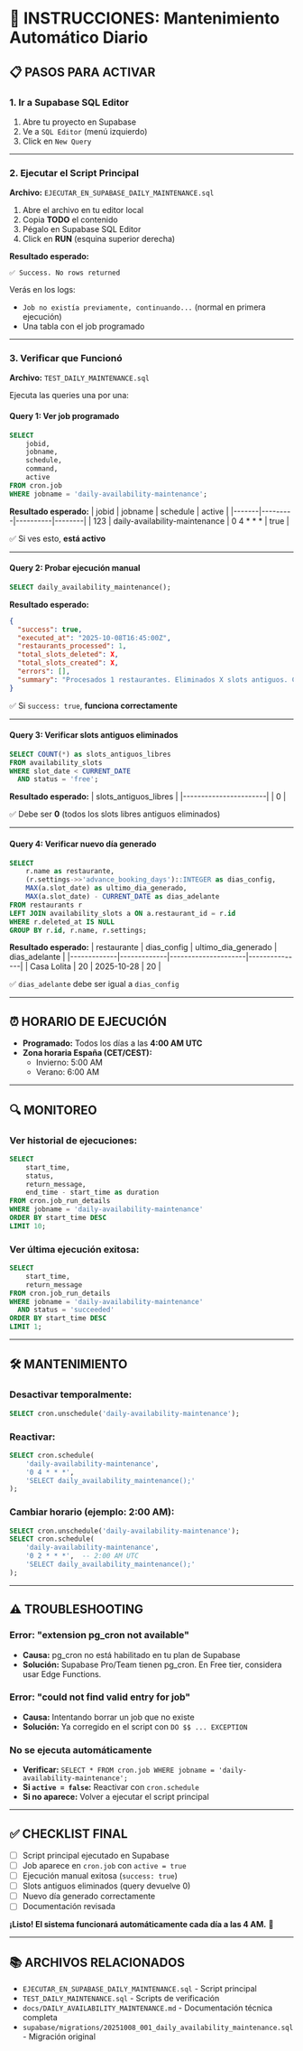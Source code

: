 # 🚀 INSTRUCCIONES: Mantenimiento Automático Diario

## 📋 **PASOS PARA ACTIVAR**

### **1. Ir a Supabase SQL Editor**
1. Abre tu proyecto en Supabase
2. Ve a `SQL Editor` (menú izquierdo)
3. Click en `New Query`

---

### **2. Ejecutar el Script Principal**

**Archivo:** `EJECUTAR_EN_SUPABASE_DAILY_MAINTENANCE.sql`

1. Abre el archivo en tu editor local
2. Copia **TODO** el contenido
3. Pégalo en Supabase SQL Editor
4. Click en **RUN** (esquina superior derecha)

**Resultado esperado:**
```
✅ Success. No rows returned
```

Verás en los logs:
- `Job no existía previamente, continuando...` (normal en primera ejecución)
- Una tabla con el job programado

---

### **3. Verificar que Funcionó**

**Archivo:** `TEST_DAILY_MAINTENANCE.sql`

Ejecuta las queries una por una:

#### **Query 1: Ver job programado**
```sql
SELECT 
    jobid,
    jobname,
    schedule,
    command,
    active
FROM cron.job 
WHERE jobname = 'daily-availability-maintenance';
```

**Resultado esperado:**
| jobid | jobname | schedule | active |
|-------|---------|----------|--------|
| 123   | daily-availability-maintenance | 0 4 * * * | true |

✅ Si ves esto, **está activo**

---

#### **Query 2: Probar ejecución manual**
```sql
SELECT daily_availability_maintenance();
```

**Resultado esperado:**
```json
{
  "success": true,
  "executed_at": "2025-10-08T16:45:00Z",
  "restaurants_processed": 1,
  "total_slots_deleted": X,
  "total_slots_created": X,
  "errors": [],
  "summary": "Procesados 1 restaurantes. Eliminados X slots antiguos. Creados X slots nuevos."
}
```

✅ Si `success: true`, **funciona correctamente**

---

#### **Query 3: Verificar slots antiguos eliminados**
```sql
SELECT COUNT(*) as slots_antiguos_libres
FROM availability_slots
WHERE slot_date < CURRENT_DATE
  AND status = 'free';
```

**Resultado esperado:**
| slots_antiguos_libres |
|-----------------------|
| 0                     |

✅ Debe ser **0** (todos los slots libres antiguos eliminados)

---

#### **Query 4: Verificar nuevo día generado**
```sql
SELECT 
    r.name as restaurante,
    (r.settings->>'advance_booking_days')::INTEGER as dias_config,
    MAX(a.slot_date) as ultimo_dia_generado,
    MAX(a.slot_date) - CURRENT_DATE as dias_adelante
FROM restaurants r
LEFT JOIN availability_slots a ON a.restaurant_id = r.id
WHERE r.deleted_at IS NULL
GROUP BY r.id, r.name, r.settings;
```

**Resultado esperado:**
| restaurante | dias_config | ultimo_dia_generado | dias_adelante |
|-------------|-------------|---------------------|---------------|
| Casa Lolita | 20          | 2025-10-28          | 20            |

✅ `dias_adelante` debe ser igual a `dias_config`

---

## ⏰ **HORARIO DE EJECUCIÓN**

- **Programado:** Todos los días a las **4:00 AM UTC**
- **Zona horaria España (CET/CEST):**
  - Invierno: 5:00 AM
  - Verano: 6:00 AM

---

## 🔍 **MONITOREO**

### **Ver historial de ejecuciones:**
```sql
SELECT 
    start_time,
    status,
    return_message,
    end_time - start_time as duration
FROM cron.job_run_details 
WHERE jobname = 'daily-availability-maintenance'
ORDER BY start_time DESC 
LIMIT 10;
```

### **Ver última ejecución exitosa:**
```sql
SELECT 
    start_time,
    return_message
FROM cron.job_run_details 
WHERE jobname = 'daily-availability-maintenance'
  AND status = 'succeeded'
ORDER BY start_time DESC 
LIMIT 1;
```

---

## 🛠️ **MANTENIMIENTO**

### **Desactivar temporalmente:**
```sql
SELECT cron.unschedule('daily-availability-maintenance');
```

### **Reactivar:**
```sql
SELECT cron.schedule(
    'daily-availability-maintenance',
    '0 4 * * *',
    'SELECT daily_availability_maintenance();'
);
```

### **Cambiar horario (ejemplo: 2:00 AM):**
```sql
SELECT cron.unschedule('daily-availability-maintenance');
SELECT cron.schedule(
    'daily-availability-maintenance',
    '0 2 * * *',  -- 2:00 AM UTC
    'SELECT daily_availability_maintenance();'
);
```

---

## ⚠️ **TROUBLESHOOTING**

### **Error: "extension pg_cron not available"**
- **Causa:** pg_cron no está habilitado en tu plan de Supabase
- **Solución:** Supabase Pro/Team tienen pg_cron. En Free tier, considera usar Edge Functions.

### **Error: "could not find valid entry for job"**
- **Causa:** Intentando borrar un job que no existe
- **Solución:** Ya corregido en el script con `DO $$ ... EXCEPTION`

### **No se ejecuta automáticamente**
- **Verificar:** `SELECT * FROM cron.job WHERE jobname = 'daily-availability-maintenance';`
- **Si `active = false`:** Reactivar con `cron.schedule`
- **Si no aparece:** Volver a ejecutar el script principal

---

## ✅ **CHECKLIST FINAL**

- [ ] Script principal ejecutado en Supabase
- [ ] Job aparece en `cron.job` con `active = true`
- [ ] Ejecución manual exitosa (`success: true`)
- [ ] Slots antiguos eliminados (query devuelve 0)
- [ ] Nuevo día generado correctamente
- [ ] Documentación revisada

**¡Listo! El sistema funcionará automáticamente cada día a las 4 AM.** 🎉

---

## 📚 **ARCHIVOS RELACIONADOS**

- `EJECUTAR_EN_SUPABASE_DAILY_MAINTENANCE.sql` - Script principal
- `TEST_DAILY_MAINTENANCE.sql` - Scripts de verificación
- `docs/DAILY_AVAILABILITY_MAINTENANCE.md` - Documentación técnica completa
- `supabase/migrations/20251008_001_daily_availability_maintenance.sql` - Migración original

